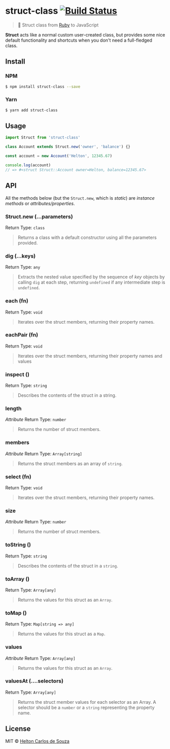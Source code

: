# struct-class [![Build Status](https://travis-ci.org/helton/struct-class.svg?branch=master)](https://travis-ci.org/helton/struct-class)

> :construction: Struct class from [Ruby](https://ruby-doc.org/core-2.3.0/Struct.html) to JavaScript

**Struct** acts like a normal custom user-created class, but provides some nice default functionality and shortcuts when you don't need a full-fledged class.

## Install

### NPM
```sh
$ npm install struct-class --save
```

### Yarn
```sh
$ yarn add struct-class
```

## Usage

```js
import Struct from 'struct-class'

class Account extends Struct.new('owner', 'balance') {}

const account = new Account('Helton', 12345.67)

console.log(account) 
// => #<struct Struct::Account owner=Helton, balance=12345.67>
```

## API

All the methods below (but the `Struct.new`, which is *static*) are *instance methods* or *attributes/properties*.

### Struct.new (...parameters)

Return Type:  `class`

> Returns a class with a default constructor using all the parameters provided.

### dig (...keys)

Return Type:  `any`

> Extracts the nested value specified by the sequence of *key* objects by calling `dig` at each step, returning `undefined` if any intermediate step is `undefined`.

### each (fn)

Return Type:  `void`

> Iterates over the struct members, returning their property names.

### eachPair (fn)

Return Type:  `void`

> Iterates over the struct members, returning their property names and values

### inspect ()

Return Type:  `string`

> Describes the contents of the struct in a string.

### length

*Attribute*
Return Type:  `number`

> Returns the number of struct members.

### members

*Attribute*
Return Type:  `Array[string]`

> Returns the struct members as an array of `string`.

### select (fn)

Return Type:  `void`

> Iterates over the struct members, returning their property names.

### size

*Attribute*
Return Type:  `number`

> Returns the number of struct members.

### toString ()

Return Type:  `string`

> Describes the contents of the struct in a `string`.

### toArray ()

Return Type:  `Array[any]`

> Returns the values for this struct as an `Array`.

### toMap ()

Return Type:  `Map[string => any]`

> Returns the values for this struct as a `Map`.

### values

*Attribute*
Return Type:  `Array[any]`

> Returns the values for this struct as an `Array`.

### valuesAt (....selectors)

Return Type:  `Array[any]`

> Returns the struct member values for each selector as an Array. A selector should be a `number` or a `string` representing the property name.

## License

MIT © [Helton Carlos de Souza](http://helton.me)